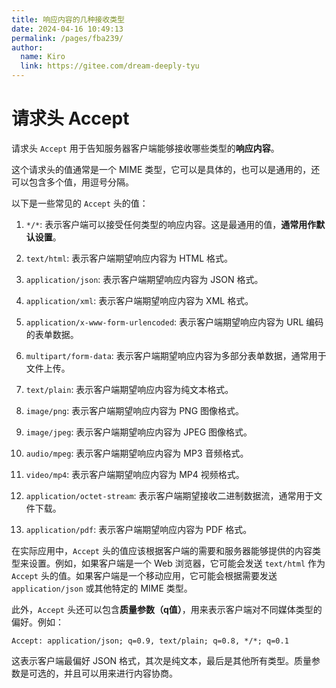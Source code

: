 ```yaml
---
title: 响应内容的几种接收类型
date: 2024-04-16 10:49:13
permalink: /pages/fba239/
author: 
  name: Kiro
  link: https://gitee.com/dream-deeply-tyu
---
```

# 请求头 Accept

请求头 `Accept` 用于告知服务器客户端能够接收哪些类型的**响应内容**。

这个请求头的值通常是一个 MIME 类型，它可以是具体的，也可以是通用的，还可以包含多个值，用逗号分隔。

以下是一些常见的 `Accept` 头的值：

1. `*/*`: 表示客户端可以接受任何类型的响应内容。这是最通用的值，**通常用作默认设置**。

2. `text/html`: 表示客户端期望响应内容为 HTML 格式。

3. `application/json`: 表示客户端期望响应内容为 JSON 格式。

4. `application/xml`: 表示客户端期望响应内容为 XML 格式。

5. `application/x-www-form-urlencoded`: 表示客户端期望响应内容为 URL 编码的表单数据。

6. `multipart/form-data`: 表示客户端期望响应内容为多部分表单数据，通常用于文件上传。

7. `text/plain`: 表示客户端期望响应内容为纯文本格式。

8. `image/png`: 表示客户端期望响应内容为 PNG 图像格式。

9. `image/jpeg`: 表示客户端期望响应内容为 JPEG 图像格式。

10. `audio/mpeg`: 表示客户端期望响应内容为 MP3 音频格式。

11. `video/mp4`: 表示客户端期望响应内容为 MP4 视频格式。

12. `application/octet-stream`: 表示客户端期望接收二进制数据流，通常用于文件下载。

13. `application/pdf`: 表示客户端期望响应内容为 PDF 格式。

在实际应用中，`Accept` 头的值应该根据客户端的需要和服务器能够提供的内容类型来设置。例如，如果客户端是一个 Web 浏览器，它可能会发送 `text/html` 作为 `Accept` 头的值。如果客户端是一个移动应用，它可能会根据需要发送 `application/json` 或其他特定的 MIME 类型。

此外，`Accept` 头还可以包含**质量参数（q值）**，用来表示客户端对不同媒体类型的偏好。例如：

```
Accept: application/json; q=0.9, text/plain; q=0.8, */*; q=0.1
```

这表示客户端最偏好 JSON 格式，其次是纯文本，最后是其他所有类型。质量参数是可选的，并且可以用来进行内容协商。